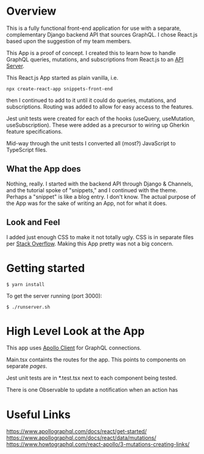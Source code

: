 # Overview

This is a fully functional front-end application for use with a separate,
complementary Django backend API that sources GraphQL. I chose React.js
based upon the suggestion of my team members.

This App is a proof of concept. I created this to learn how to handle
GraphQL queries, mutations, and subscriptions from React.js to an 
[API Server](https://github.com/Anthony-J-Garot/snippets_graphql).

This React.js App started as plain vanilla, i.e.

`npx create-react-app snippets-front-end`

then I continued to add to it until it could do queries,
mutations, and subscriptions. Routing was added to allow for easy
access to the features.

Jest unit tests were created for each of the hooks (useQuery, 
useMutation, useSubscription). These were added as a precursor to 
wiring up Gherkin feature specifications.

Mid-way through the unit tests I converted all (most?) JavaScript to 
TypeScript files.

## What the App does

Nothing, really. I started with the backend API through Django & Channels,
and the tutorial spoke of "snippets," and I continued with the theme. 
Perhaps a "snippet" is like a blog entry. I don't know. The actual purpose
of the App was for the sake of writing an App, not for what it does.

## Look and Feel

I added just enough CSS to make it not totally ugly. CSS is in
separate files per
[Stack Overflow](https://stackoverflow.com/questions/60464799/why-to-use-separate-css-files-for-components-in-react-js).
Making this App pretty was not a big concern.

# Getting started

`$ yarn install`

To get the server running (port 3000):

`$ ./runserver.sh` 

# High Level Look at the App

This app uses [Apollo Client](https://www.apollographql.com/docs/react/) 
for GraphQL connections.

Main.tsx containts the routes for the app. This points to components
on separate *pages*. 

Jest unit tests are in *.test.tsx next to each component being tested.

There is one Observable to update a notification when an action has
# Useful Links

https://www.apollographql.com/docs/react/get-started/
https://www.apollographql.com/docs/react/data/mutations/
https://www.howtographql.com/react-apollo/3-mutations-creating-links/
